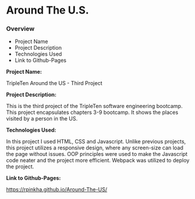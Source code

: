# Around The U.S.

### Overview

- Project Name
- Project Description
- Technologies Used
- Link to Github-Pages

**Project Name:**

TripleTen Around the US - Third Project

**Project Description:**

This is the third project of the TripleTen software engineering bootcamp.
This project encapsulates chapters 3-9 bootcamp. It shows the places visited by a person in the US.

**Technologies Used:**

In this project I used HTML, CSS and Javascript.
Unlike previous projects, this project utilizes a responsive design, where any screen-size can load the page without issues.
OOP principles were used to make the Javascript code neater and the project more efficient.
Webpack was utilized to deploy the project.

**Link to Github-Pages:**

https://rpinkha.github.io/Around-The-US/
